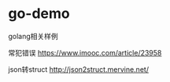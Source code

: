 # go-demo
golang相关样例

常犯错误
https://www.imooc.com/article/23958

json转struct
http://json2struct.mervine.net/
